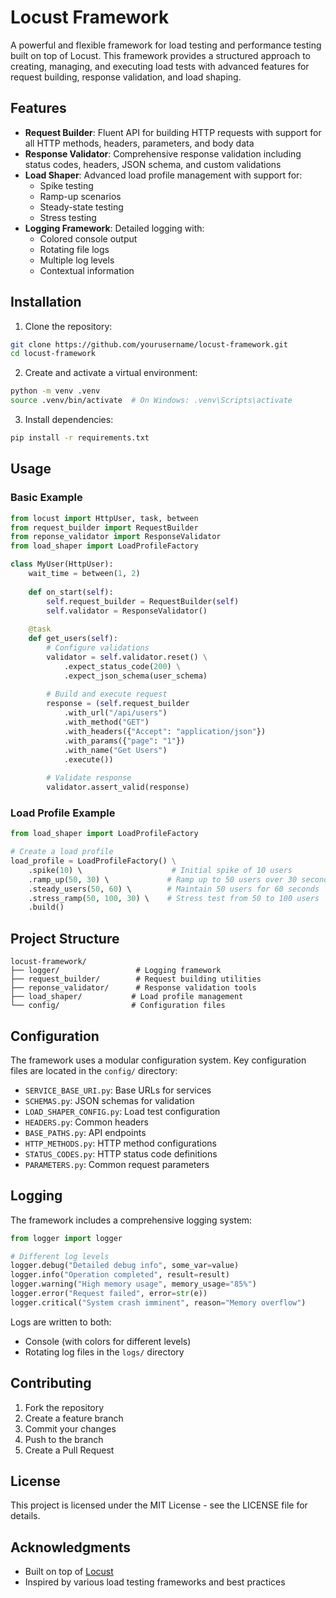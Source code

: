 # Locust Framework

A powerful and flexible framework for load testing and performance testing built on top of Locust. This framework provides a structured approach to creating, managing, and executing load tests with advanced features for request building, response validation, and load shaping.

## Features

- **Request Builder**: Fluent API for building HTTP requests with support for all HTTP methods, headers, parameters, and body data
- **Response Validator**: Comprehensive response validation including status codes, headers, JSON schema, and custom validations
- **Load Shaper**: Advanced load profile management with support for:
  - Spike testing
  - Ramp-up scenarios
  - Steady-state testing
  - Stress testing
- **Logging Framework**: Detailed logging with:
  - Colored console output
  - Rotating file logs
  - Multiple log levels
  - Contextual information

## Installation

1. Clone the repository:
```bash
git clone https://github.com/yourusername/locust-framework.git
cd locust-framework
```

2. Create and activate a virtual environment:
```bash
python -m venv .venv
source .venv/bin/activate  # On Windows: .venv\Scripts\activate
```

3. Install dependencies:
```bash
pip install -r requirements.txt
```

## Usage

### Basic Example

```python
from locust import HttpUser, task, between
from request_builder import RequestBuilder
from reponse_validator import ResponseValidator
from load_shaper import LoadProfileFactory

class MyUser(HttpUser):
    wait_time = between(1, 2)
    
    def on_start(self):
        self.request_builder = RequestBuilder(self)
        self.validator = ResponseValidator()
    
    @task
    def get_users(self):
        # Configure validations
        validator = self.validator.reset() \
            .expect_status_code(200) \
            .expect_json_schema(user_schema)
        
        # Build and execute request
        response = (self.request_builder
            .with_url("/api/users")
            .with_method("GET")
            .with_headers({"Accept": "application/json"})
            .with_params({"page": "1"})
            .with_name("Get Users")
            .execute())
        
        # Validate response
        validator.assert_valid(response)
```

### Load Profile Example

```python
from load_shaper import LoadProfileFactory

# Create a load profile
load_profile = LoadProfileFactory() \
    .spike(10) \                    # Initial spike of 10 users
    .ramp_up(50, 30) \             # Ramp up to 50 users over 30 seconds
    .steady_users(50, 60) \        # Maintain 50 users for 60 seconds
    .stress_ramp(50, 100, 30) \    # Stress test from 50 to 100 users
    .build()
```

## Project Structure

```
locust-framework/
├── logger/                 # Logging framework
├── request_builder/        # Request building utilities
├── reponse_validator/      # Response validation tools
├── load_shaper/           # Load profile management
└── config/                # Configuration files
```

## Configuration

The framework uses a modular configuration system. Key configuration files are located in the `config/` directory:

- `SERVICE_BASE_URI.py`: Base URLs for services
- `SCHEMAS.py`: JSON schemas for validation
- `LOAD_SHAPER_CONFIG.py`: Load test configuration
- `HEADERS.py`: Common headers
- `BASE_PATHS.py`: API endpoints
- `HTTP_METHODS.py`: HTTP method configurations
- `STATUS_CODES.py`: HTTP status code definitions
- `PARAMETERS.py`: Common request parameters

## Logging

The framework includes a comprehensive logging system:

```python
from logger import logger

# Different log levels
logger.debug("Detailed debug info", some_var=value)
logger.info("Operation completed", result=result)
logger.warning("High memory usage", memory_usage="85%")
logger.error("Request failed", error=str(e))
logger.critical("System crash imminent", reason="Memory overflow")
```

Logs are written to both:
- Console (with colors for different levels)
- Rotating log files in the `logs/` directory

## Contributing

1. Fork the repository
2. Create a feature branch
3. Commit your changes
4. Push to the branch
5. Create a Pull Request

## License

This project is licensed under the MIT License - see the LICENSE file for details.

## Acknowledgments

- Built on top of [Locust](https://locust.io/)
- Inspired by various load testing frameworks and best practices 